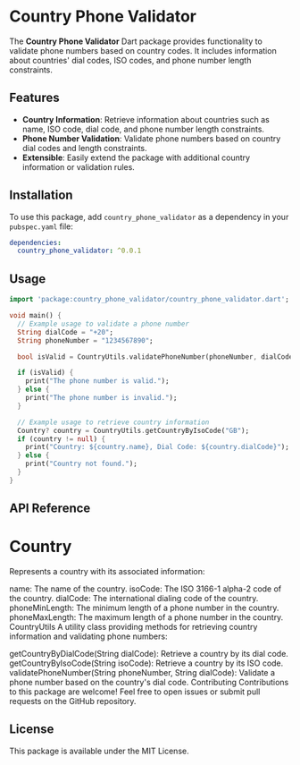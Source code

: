 # Country Phone Validator

The **Country Phone Validator** Dart package provides functionality to validate phone numbers based on country codes. It includes information about countries' dial codes, ISO codes, and phone number length constraints.

## Features

- **Country Information**: Retrieve information about countries such as name, ISO code, dial code, and phone number length constraints.
- **Phone Number Validation**: Validate phone numbers based on country dial codes and length constraints.
- **Extensible**: Easily extend the package with additional country information or validation rules.

## Installation

To use this package, add `country_phone_validator` as a dependency in your `pubspec.yaml` file:

```yaml
dependencies:
  country_phone_validator: ^0.0.1
```
## Usage
```dart
import 'package:country_phone_validator/country_phone_validator.dart';

void main() {
  // Example usage to validate a phone number
  String dialCode = "+20";
  String phoneNumber = "1234567890";

  bool isValid = CountryUtils.validatePhoneNumber(phoneNumber, dialCode);

  if (isValid) {
    print("The phone number is valid.");
  } else {
    print("The phone number is invalid.");
  }

  // Example usage to retrieve country information
  Country? country = CountryUtils.getCountryByIsoCode("GB");
  if (country != null) {
    print("Country: ${country.name}, Dial Code: ${country.dialCode}");
  } else {
    print("Country not found.");
  }
}
```
## API Reference
# Country
Represents a country with its associated information:

name: The name of the country.
isoCode: The ISO 3166-1 alpha-2 code of the country.
dialCode: The international dialing code of the country.
phoneMinLength: The minimum length of a phone number in the country.
phoneMaxLength: The maximum length of a phone number in the country.
CountryUtils
A utility class providing methods for retrieving country information and validating phone numbers:

getCountryByDialCode(String dialCode): Retrieve a country by its dial code.
getCountryByIsoCode(String isoCode): Retrieve a country by its ISO code.
validatePhoneNumber(String phoneNumber, String dialCode): Validate a phone number based on the country's dial code.
Contributing
Contributions to this package are welcome! Feel free to open issues or submit pull requests on the GitHub repository.

## License
This package is available under the MIT License.